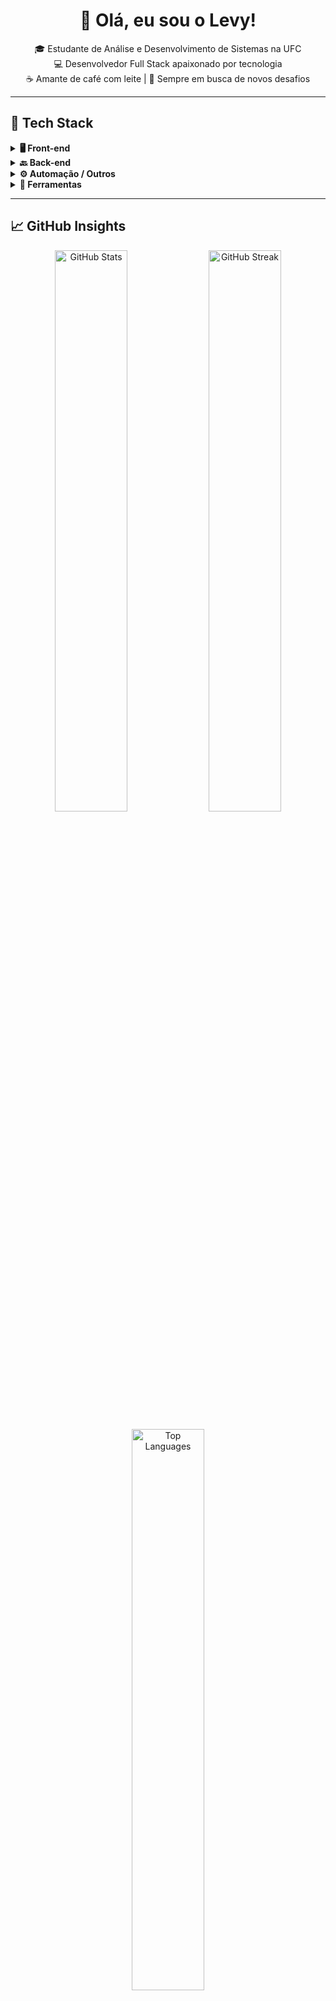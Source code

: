 <h1 align="center">👋 Olá, eu sou o Levy!</h1>

<p align="center">
  🎓 Estudante de Análise e Desenvolvimento de Sistemas na UFC<br>
  💻 Desenvolvedor Full Stack apaixonado por tecnologia<br>
  ☕ Amante de café com leite | 🚀 Sempre em busca de novos desafios
</p>

---

## 🧰 Tech Stack

<details>
  <summary><strong>🖥️ Front-end</strong></summary>
  <p align="center">
    <img src="https://img.shields.io/badge/HTML5-E34F26?style=for-the-badge&logo=html5&logoColor=white" alt="HTML5">
    <img src="https://img.shields.io/badge/CSS3-1572B6?style=for-the-badge&logo=css3&logoColor=white" alt="CSS3">
    <img src="https://img.shields.io/badge/JavaScript-F7DF1E?style=for-the-badge&logo=javascript&logoColor=black" alt="JavaScript">
    <img src="https://img.shields.io/badge/TypeScript-007ACC?style=for-the-badge&logo=typescript&logoColor=white" alt="TypeScript">
    <img src="https://img.shields.io/badge/React-20232a?style=for-the-badge&logo=react&logoColor=61DAFB" alt="React">
    <img src="https://img.shields.io/badge/Next.js-000000?style=for-the-badge&logo=next.js&logoColor=white" alt="Next.js">
    <img src="https://img.shields.io/badge/shadcn/ui-%23000000.svg?style=for-the-badge" alt="shadcn/ui">
  </p>
</details>

<details>
  <summary><strong>🔙 Back-end</strong></summary>
  <p align="center">
    <img src="https://img.shields.io/badge/Node.js-339933?style=for-the-badge&logo=node.js&logoColor=white" alt="Node.js">
    <img src="https://img.shields.io/badge/Express-000000?style=for-the-badge&logo=express&logoColor=white" alt="Express.js">
  </p>
</details>

<details>
  <summary><strong>⚙️ Automação / Outros</strong></summary>
  <p align="center">
    <img src="https://img.shields.io/badge/Python-3776AB?style=for-the-badge&logo=python&logoColor=white" alt="Python">
    <img src="https://img.shields.io/badge/n8n-0B5E87?style=for-the-badge&logo=n8n&logoColor=white" alt="n8n">
    <img src="https://img.shields.io/badge/Typebot-9146FF?style=for-the-badge" alt="Typebot">
  </p>
</details>

<details>
  <summary><strong>🧰 Ferramentas</strong></summary>
  <p align="center">
    <img src="https://img.shields.io/badge/Git-F05033?style=for-the-badge&logo=git&logoColor=white" alt="Git">
    <img src="https://img.shields.io/badge/GitHub-181717?style=for-the-badge&logo=github&logoColor=white" alt="GitHub">
    <img src="https://img.shields.io/badge/VS%20Code-007ACC?style=for-the-badge&logo=visual-studio-code&logoColor=white" alt="VS Code">
  </p>
</details>

---

## 📈 GitHub Insights

<p align="center">
  <img src="https://github-readme-stats.vercel.app/api?username=levyrodrigues23&theme=radical&show_icons=true&hide_border=false&include_all_commits=true" width="48%" alt="GitHub Stats">
  <img src="https://github-readme-streak-stats.herokuapp.com/?user=levyrodrigues23&theme=radical&hide_border=false" width="48%" alt="GitHub Streak">
</p>

<p align="center">
  <img src="https://github-readme-stats.vercel.app/api/top-langs/?username=levyrodrigues23&theme=radical&hide_border=false&layout=compact" width="48%" alt="Top Languages">
</p>

---

## 🌐 Onde me encontrar

<p align="center">
  <a href="https://instagram.com/rodrigues_jlevy">
    <img src="https://img.shields.io/badge/Instagram-%23E4405F.svg?style=for-the-badge&logo=Instagram&logoColor=white" alt="Instagram">
  </a>
  <a href="https://www.linkedin.com/in/jos%C3%A9-levy-rodrigues-da-silva-47015a301">
    <img src="https://img.shields.io/badge/LinkedIn-%230077B5.svg?style=for-the-badge&logo=linkedin&logoColor=white" alt="LinkedIn">
  </a>
  <a href="mailto:joselevyrodrigues23@gmail.com">
    <img src="https://img.shields.io/badge/Gmail-D14836?style=for-the-badge&logo=gmail&logoColor=white" alt="Gmail">
  </a>
</p>

---

<p align="center">
  <img src="https://komarev.com/ghpvc/?username=levyrodrigues23&color=blue&style=flat" alt="Profile Views">
</p>
